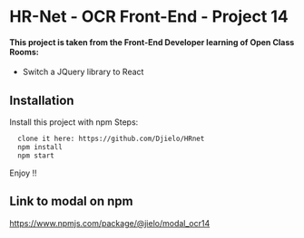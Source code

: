 
# HR-Net - OCR Front-End - Project 14

#### This project is taken from the Front-End Developer learning of Open Class Rooms:
- Switch a JQuery library to React


## Installation

Install this project with npm
Steps:
```bash
  clone it here: https://github.com/Djielo/HRnet
  npm install
  npm start
```
Enjoy !!

## Link to modal on npm

https://www.npmjs.com/package/@jielo/modal_ocr14
    